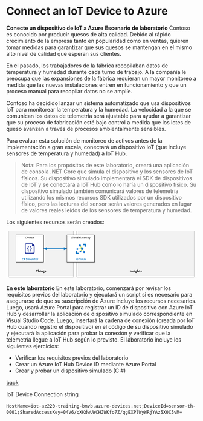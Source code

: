 # Connect an IoT Device to Azure

**Conecte un dispositivo de IoT a Azure**
**Escenario de laboratorio**
Contoso es conocido por producir quesos de alta calidad. Debido al rápido crecimiento de la empresa tanto en popularidad como en ventas, quieren tomar medidas para garantizar que sus quesos se mantengan en el mismo alto nivel de calidad que esperan sus clientes.

En el pasado, los trabajadores de la fábrica recopilaban datos de temperatura y humedad durante cada turno de trabajo. A la compañía le preocupa que las expansiones de la fábrica requieran un mayor monitoreo a medida que las nuevas instalaciones entren en funcionamiento y que un proceso manual para recopilar datos no se amplíe.

Contoso ha decidido lanzar un sistema automatizado que usa dispositivos IoT para monitorear la temperatura y la humedad. La velocidad a la que se comunican los datos de telemetría será ajustable para ayudar a garantizar que su proceso de fabricación esté bajo control a medida que los lotes de queso avanzan a través de procesos ambientalmente sensibles.

Para evaluar esta solución de monitoreo de activos antes de la implementación a gran escala, conectará un dispositivo IoT (que incluye sensores de temperatura y humedad) a IoT Hub.

> Nota: Para los propósitos de este laboratorio, creará una aplicación de consola .NET Core que simula el dispositivo y los sensores de IoT físicos. Su dispositivo simulado implementará el SDK de dispositivos de IoT y se conectará a IoT Hub como lo haría un dispositivo físico. Su dispositivo simulado también comunicará valores de telemetría utilizando los mismos recursos SDK utilizados por un dispositivo físico, pero las lecturas del sensor serán valores generados en lugar de valores reales leídos de los sensores de temperatura y humedad.

Los siguientes recursos serán creados:

![](LAB_AK_04-architecture.png)

**En este laboratorio**
En este laboratorio, comenzará por revisar los requisitos previos del laboratorio y ejecutará un script si es necesario para asegurarse de que su suscripción de Azure incluye los recursos necesarios. Luego, usará Azure Portal para registrar un ID de dispositivo con Azure IoT Hub y desarrollar la aplicación de dispositivo simulado correspondiente en Visual Studio Code. Luego, insertará la cadena de conexión (creada por IoT Hub cuando registró el dispositivo) en el código de su dispositivo simulado y ejecutará la aplicación para probar la conexión y verificar que la telemetría llegue a IoT Hub según lo previsto. El laboratorio incluye los siguientes ejercicios:

- Verificar los requisitos previos del laboratorio
- Crear un Azure IoT Hub Device ID mediante Azure Portal
- Crear y probar un dispositivo simulado (C #)

[back](../Readme.md)

































IoT Device Connection string 

```
HostName=iot-az220-training-bmvb.azure-devices.net;DeviceId=sensor-th-0001;SharedAccessKey=04V6/qXKdwUWCHJWKfo7Z/qgBXPlWyWRjYAz5X0C5vM=
```

